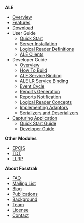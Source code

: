 **ALE**
  * [Overview](AleMain.md)
  * [Features](AleFeatures.md)
  * [Download](AleDownload.md)
  * User Guide
    * [Quick Start](AleUserGuideQuickStart.md)
    * [Server Installation](AleUserGuideServerInstallation.md)
    * [Logical Reader Definitions](AleUserGuideLogicalReaderDefinitions.md)
    * [ALE Clients](AleUserGuideTestClients.md)
  * Developer Guide
    * [Overview](AleDevGuideOverview.md)
    * [How To Build](AleDevGuideHowToBuild.md)
    * [ALE Service Binding](AleDevGuideAle.md)
    * [ALE LR Service Binding](AleDevGuideAlelr.md)
    * [Event Cycle](AleDevGuideEventCycle.md)
    * [Reports Generation](AleDevGuideReportsGeneration.md)
    * [Reports Notification](AleDevGuideReportsNotification.md)
    * [Logical Reader Concepts](AleDevGuideLogicalReaderConcept.md)
    * [Implementing Adaptors](AleDevGuideImplementingAdaptors.md)
    * [Serializers and Deserializers](AleDevGuideSerializers.md)
  * [Capturing Application](AleCapturingApp.md)
    * [Quick Start Guide](AleCapturingAppQuickStart.md)
    * [Developer Guide](AleCapturingAppDevGuide.md)

**Other Modules**
  * [EPCIS](EpcisMain.md)
  * [TDT](TdtMain.md)
  * [LLRP](LlrpMain.md)

**About Fosstrak**
  * [FAQ](GeneralFaq.md)
  * [Mailing List](GeneralMailinglist.md)
  * [Blog](http://fosstrak.wordpress.com/)
  * [Publications](GeneralPublications.md)
  * [Background](GeneralBackground.md)
  * [Team](GeneralTeam.md)
  * [License](GeneralLicense.md)
  * [Contact](GeneralContact.md)